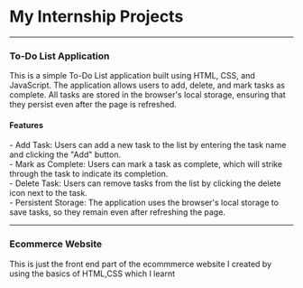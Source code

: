 ﻿# My Internship Projects
 <hr>
<h3>To-Do List Application</h3>
<p>This is a simple To-Do List application built using HTML, CSS, and JavaScript. The application allows users to add, delete, and mark tasks as complete. All tasks are stored in the browser's local storage, ensuring that they persist even after the page is refreshed.</p>
<h4>Features</h4>
- Add Task: Users can add a new task to the list by entering the task name and clicking the "Add" button.<br>
- Mark as Complete: Users can mark a task as complete, which will strike through the task to indicate its completion.<br>
- Delete Task: Users can remove tasks from the list by clicking the delete icon next to the task.<br>
- Persistent Storage: The application uses the browser's local storage to save tasks, so they remain even after refreshing the page.
<hr>
<h3>Ecommerce Website</h3>
<p>This is just the front end part of the ecommmerce website I created by using the basics of HTML,CSS which I learnt</p>
 
